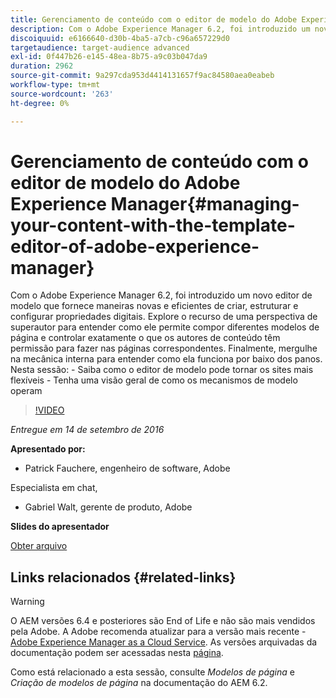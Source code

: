 ```yaml
---
title: Gerenciamento de conteúdo com o editor de modelo do Adobe Experience Manager
description: Com o Adobe Experience Manager 6.2, foi introduzido um novo editor de modelo que fornece maneiras novas e eficientes de criar, estruturar e configurar propriedades digitais. Explore o recurso de uma perspectiva de superautor para entender como ele permite compor diferentes modelos de página e controlar exatamente o que os autores de conteúdo têm permissão para fazer nas páginas correspondentes. Finalmente, mergulhe na mecânica interna para entender como ela funciona por baixo dos panos.
discoiquuid: e6166640-d30b-4ba5-a7cb-c96a657229d0
targetaudience: target-audience advanced
exl-id: 0f447b26-e145-48ea-8b75-a9c03b047da9
duration: 2962
source-git-commit: 9a297cda953d4414131657f9ac84580aea0eabeb
workflow-type: tm+mt
source-wordcount: '263'
ht-degree: 0%

---
```


# Gerenciamento de conteúdo com o editor de modelo do Adobe Experience Manager{#managing-your-content-with-the-template-editor-of-adobe-experience-manager}

Com o Adobe Experience Manager 6.2, foi introduzido um novo editor de modelo que fornece maneiras novas e eficientes de criar, estruturar e configurar propriedades digitais. Explore o recurso de uma perspectiva de superautor para entender como ele permite compor diferentes modelos de página e controlar exatamente o que os autores de conteúdo têm permissão para fazer nas páginas correspondentes. Finalmente, mergulhe na mecânica interna para entender como ela funciona por baixo dos panos. Nesta sessão: - Saiba como o editor de modelo pode tornar os sites mais flexíveis - Tenha uma visão geral de como os mecanismos de modelo operam

>[!VIDEO](https://video.tv.adobe.com/v/19300/?quality=9)

*Entregue em 14 de setembro de 2016*

**Apresentado por:**

* Patrick Fauchere, engenheiro de software, Adobe

Especialista em chat,

* Gabriel Walt, gerente de produto, Adobe

**Slides do apresentador**

[Obter arquivo](assets/aem-gems-91416-template-editor.pdf)

## Links relacionados {#related-links}

>[!WARNING]
>
>O AEM versões 6.4 e posteriores são End of Life e não são mais vendidos pela Adobe.  A Adobe recomenda atualizar para a versão mais recente - [Adobe Experience Manager as a Cloud Service](https://experienceleague.adobe.com/docs/experience-manager-cloud-service.html).  As versões arquivadas da documentação podem ser acessadas nesta [página](https://experienceleague.adobe.com/docs/experience-manager-release-information/aem-release-updates/previous-updates/aem-previous-versions.html?lang=pt-BR).
>
>Como está relacionado a esta sessão, consulte *Modelos de página* e *Criação de modelos de página* na documentação do AEM 6.2.
